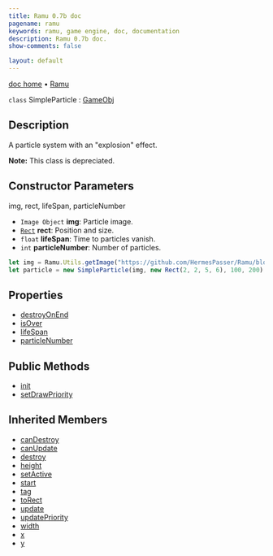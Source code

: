 ```yaml
---
title: Ramu 0.7b doc
pagename: ramu
keywords: ramu, game engine, doc, documentation
description: Ramu 0.7b doc.
show-comments: false

layout: default
---
```

[doc home](home) &#8226; [Ramu](../)  

``class`` SimpleParticle : [GameObj](GameObj)

## Description
A particle system with an "explosion" effect.   

**Note:** This class is depreciated.

## Constructor Parameters
img, rect, lifeSpan, particleNumber
- ``Image Object`` **img**: Particle image.  
- [``Rect``](Rect) **rect**: Position and size.  
- ``float`` **lifeSpan**: Time to particles vanish.  
- ``int`` **particleNumber**: Number of particles.   
```javascript
let img = Ramu.Utils.getImage("https://github.com/HermesPasser/Ramu/blob/master/demos/img/particleblue.png?raw=true");
let particle = new SimpleParticle(img, new Rect(2, 2, 5, 6), 100, 200);
``` 

## Properties
- [destroyOnEnd ](SimpleParticle.destroyOnEnd)    
- [isOver](SimpleParticle.isOver)   
- [lifeSpan](SimpleParticle.lifeSpan)   
- [particleNumber](SimpleParticle.particleNumber)   

## Public Methods
- [init](SimpleParticle.init)   
- [setDrawPriority](SimpleParticle.setDrawPriority) 

## Inherited Members
- [canDestroy](GameObj.canDestroy)  
- [canUpdate](GameObj.canUpdate)  
- [destroy](GameObj.destroy)  
- [height](GameObj.height)  
- [setActive](GameObj.setActive)  
- [start](GameObj.start)  
- [tag](GameObj.tag)  
- [toRect](GameObj.toRect)  
- [update](GameObj.update)   
- [updatePriority](GameObj.updatePriority)  
- [width](GameObj.width)  
- [x](GameObj.x)  
- [y](GameObj.y)  